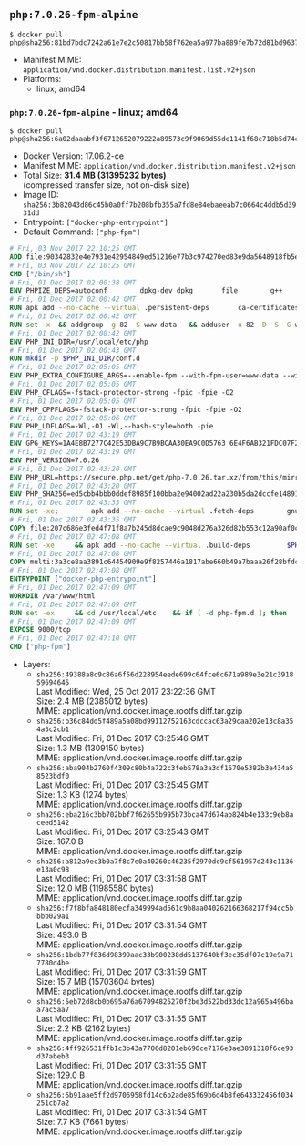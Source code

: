 ## `php:7.0.26-fpm-alpine`

```console
$ docker pull php@sha256:81bd7bdc7242a61e7e2c50817bb58f762ea5a977ba889fe7b72d81bd96374232
```

-	Manifest MIME: `application/vnd.docker.distribution.manifest.list.v2+json`
-	Platforms:
	-	linux; amd64

### `php:7.0.26-fpm-alpine` - linux; amd64

```console
$ docker pull php@sha256:6a02daaabf3f6712652079222a89573c9f9069d55de1141f68c718b5d74cf62e
```

-	Docker Version: 17.06.2-ce
-	Manifest MIME: `application/vnd.docker.distribution.manifest.v2+json`
-	Total Size: **31.4 MB (31395232 bytes)**  
	(compressed transfer size, not on-disk size)
-	Image ID: `sha256:3b82043d86c45b0a0ff7b208bfb355a7fd8e84ebaeeab7c0664c4ddb5d3931dd`
-	Entrypoint: `["docker-php-entrypoint"]`
-	Default Command: `["php-fpm"]`

```dockerfile
# Fri, 03 Nov 2017 22:10:25 GMT
ADD file:90342832e4e7931e42954849ed51216e77b3c974270ed83e9da5648918fb5e66 in / 
# Fri, 03 Nov 2017 22:10:25 GMT
CMD ["/bin/sh"]
# Fri, 01 Dec 2017 02:00:38 GMT
ENV PHPIZE_DEPS=autoconf 		dpkg-dev dpkg 		file 		g++ 		gcc 		libc-dev 		make 		pkgconf 		re2c
# Fri, 01 Dec 2017 02:00:42 GMT
RUN apk add --no-cache --virtual .persistent-deps 		ca-certificates 		curl 		tar 		xz 		openssl
# Fri, 01 Dec 2017 02:00:42 GMT
RUN set -x 	&& addgroup -g 82 -S www-data 	&& adduser -u 82 -D -S -G www-data www-data
# Fri, 01 Dec 2017 02:00:42 GMT
ENV PHP_INI_DIR=/usr/local/etc/php
# Fri, 01 Dec 2017 02:00:43 GMT
RUN mkdir -p $PHP_INI_DIR/conf.d
# Fri, 01 Dec 2017 02:05:05 GMT
ENV PHP_EXTRA_CONFIGURE_ARGS=--enable-fpm --with-fpm-user=www-data --with-fpm-group=www-data
# Fri, 01 Dec 2017 02:05:05 GMT
ENV PHP_CFLAGS=-fstack-protector-strong -fpic -fpie -O2
# Fri, 01 Dec 2017 02:05:05 GMT
ENV PHP_CPPFLAGS=-fstack-protector-strong -fpic -fpie -O2
# Fri, 01 Dec 2017 02:05:06 GMT
ENV PHP_LDFLAGS=-Wl,-O1 -Wl,--hash-style=both -pie
# Fri, 01 Dec 2017 02:43:19 GMT
ENV GPG_KEYS=1A4E8B7277C42E53DBA9C7B9BCAA30EA9C0D5763 6E4F6AB321FDC07F2C332E3AC2BF0BC433CFC8B3
# Fri, 01 Dec 2017 02:43:19 GMT
ENV PHP_VERSION=7.0.26
# Fri, 01 Dec 2017 02:43:20 GMT
ENV PHP_URL=https://secure.php.net/get/php-7.0.26.tar.xz/from/this/mirror PHP_ASC_URL=https://secure.php.net/get/php-7.0.26.tar.xz.asc/from/this/mirror
# Fri, 01 Dec 2017 02:43:20 GMT
ENV PHP_SHA256=ed5cbb4bbb0ddef8985f100bba2e94002ad22a230b5da2dccfe148915df5f199 PHP_MD5=
# Fri, 01 Dec 2017 02:43:35 GMT
RUN set -xe; 		apk add --no-cache --virtual .fetch-deps 		gnupg 	; 		mkdir -p /usr/src; 	cd /usr/src; 		wget -O php.tar.xz "$PHP_URL"; 		if [ -n "$PHP_SHA256" ]; then 		echo "$PHP_SHA256 *php.tar.xz" | sha256sum -c -; 	fi; 	if [ -n "$PHP_MD5" ]; then 		echo "$PHP_MD5 *php.tar.xz" | md5sum -c -; 	fi; 		if [ -n "$PHP_ASC_URL" ]; then 		wget -O php.tar.xz.asc "$PHP_ASC_URL"; 		export GNUPGHOME="$(mktemp -d)"; 		for key in $GPG_KEYS; do 			gpg --keyserver ha.pool.sks-keyservers.net --recv-keys "$key"; 		done; 		gpg --batch --verify php.tar.xz.asc php.tar.xz; 		rm -rf "$GNUPGHOME"; 	fi; 		apk del .fetch-deps
# Fri, 01 Dec 2017 02:43:35 GMT
COPY file:207c686e3fed4f71f8a7b245d8dcae9c9048d276a326d82b553c12a90af0c0ca in /usr/local/bin/ 
# Fri, 01 Dec 2017 02:47:08 GMT
RUN set -xe 	&& apk add --no-cache --virtual .build-deps 		$PHPIZE_DEPS 		coreutils 		curl-dev 		libedit-dev 		openssl-dev 		libxml2-dev 		sqlite-dev 		&& export CFLAGS="$PHP_CFLAGS" 		CPPFLAGS="$PHP_CPPFLAGS" 		LDFLAGS="$PHP_LDFLAGS" 	&& docker-php-source extract 	&& cd /usr/src/php 	&& gnuArch="$(dpkg-architecture --query DEB_BUILD_GNU_TYPE)" 	&& ./configure 		--build="$gnuArch" 		--with-config-file-path="$PHP_INI_DIR" 		--with-config-file-scan-dir="$PHP_INI_DIR/conf.d" 				--disable-cgi 				--enable-ftp 		--enable-mbstring 		--enable-mysqlnd 				--with-curl 		--with-libedit 		--with-openssl 		--with-zlib 				$(test "$gnuArch" = 's390x-linux-gnu' && echo '--without-pcre-jit') 				$PHP_EXTRA_CONFIGURE_ARGS 	&& make -j "$(nproc)" 	&& make install 	&& { find /usr/local/bin /usr/local/sbin -type f -perm +0111 -exec strip --strip-all '{}' + || true; } 	&& make clean 	&& cd / 	&& docker-php-source delete 		&& runDeps="$( 		scanelf --needed --nobanner --format '%n#p' --recursive /usr/local 			| tr ',' '\n' 			| sort -u 			| awk 'system("[ -e /usr/local/lib/" $1 " ]") == 0 { next } { print "so:" $1 }' 	)" 	&& apk add --no-cache --virtual .php-rundeps $runDeps 		&& apk del .build-deps 		&& pecl update-channels 	&& rm -rf /tmp/pear ~/.pearrc
# Fri, 01 Dec 2017 02:47:08 GMT
COPY multi:3a3ce8aa3891c64454909e9f8257446a1817abe660b49a7baaa26f28bfdc444d in /usr/local/bin/ 
# Fri, 01 Dec 2017 02:47:08 GMT
ENTRYPOINT ["docker-php-entrypoint"]
# Fri, 01 Dec 2017 02:47:09 GMT
WORKDIR /var/www/html
# Fri, 01 Dec 2017 02:47:09 GMT
RUN set -ex 	&& cd /usr/local/etc 	&& if [ -d php-fpm.d ]; then 		sed 's!=NONE/!=!g' php-fpm.conf.default | tee php-fpm.conf > /dev/null; 		cp php-fpm.d/www.conf.default php-fpm.d/www.conf; 	else 		mkdir php-fpm.d; 		cp php-fpm.conf.default php-fpm.d/www.conf; 		{ 			echo '[global]'; 			echo 'include=etc/php-fpm.d/*.conf'; 		} | tee php-fpm.conf; 	fi 	&& { 		echo '[global]'; 		echo 'error_log = /proc/self/fd/2'; 		echo; 		echo '[www]'; 		echo '; if we send this to /proc/self/fd/1, it never appears'; 		echo 'access.log = /proc/self/fd/2'; 		echo; 		echo 'clear_env = no'; 		echo; 		echo '; Ensure worker stdout and stderr are sent to the main error log.'; 		echo 'catch_workers_output = yes'; 	} | tee php-fpm.d/docker.conf 	&& { 		echo '[global]'; 		echo 'daemonize = no'; 		echo; 		echo '[www]'; 		echo 'listen = [::]:9000'; 	} | tee php-fpm.d/zz-docker.conf
# Fri, 01 Dec 2017 02:47:09 GMT
EXPOSE 9000/tcp
# Fri, 01 Dec 2017 02:47:10 GMT
CMD ["php-fpm"]
```

-	Layers:
	-	`sha256:49388a8c9c86a6f56d228954eede699c64fce6c671a989e3e21c391859694645`  
		Last Modified: Wed, 25 Oct 2017 23:22:36 GMT  
		Size: 2.4 MB (2385012 bytes)  
		MIME: application/vnd.docker.image.rootfs.diff.tar.gzip
	-	`sha256:b36c84dd5f489a5a08bd99112752163cdccac63a29caa202e13c8a354a3c2cb1`  
		Last Modified: Fri, 01 Dec 2017 03:25:46 GMT  
		Size: 1.3 MB (1309150 bytes)  
		MIME: application/vnd.docker.image.rootfs.diff.tar.gzip
	-	`sha256:aba904b2760f4309c80b4a722c3feb578a3a3df1670e5382b3e434a58523bdf0`  
		Last Modified: Fri, 01 Dec 2017 03:25:45 GMT  
		Size: 1.3 KB (1274 bytes)  
		MIME: application/vnd.docker.image.rootfs.diff.tar.gzip
	-	`sha256:eba216c3bb702bbf7f62655b995b73bca47d674ab824b4e133c9eb8aceed5142`  
		Last Modified: Fri, 01 Dec 2017 03:25:43 GMT  
		Size: 167.0 B  
		MIME: application/vnd.docker.image.rootfs.diff.tar.gzip
	-	`sha256:a812a9ec3b0a7f8c7e0a40260c46235f2970dc9cf561957d243c1136e13a0c98`  
		Last Modified: Fri, 01 Dec 2017 03:31:58 GMT  
		Size: 12.0 MB (11985580 bytes)  
		MIME: application/vnd.docker.image.rootfs.diff.tar.gzip
	-	`sha256:f7f8bfa848180ecfa349994ad561c9b8aa040262166368217f94cc5bbbb029a1`  
		Last Modified: Fri, 01 Dec 2017 03:31:54 GMT  
		Size: 493.0 B  
		MIME: application/vnd.docker.image.rootfs.diff.tar.gzip
	-	`sha256:1bdb77f836d98399aac33b900238dd5137640bf3ec35df07c19e9a717780d4be`  
		Last Modified: Fri, 01 Dec 2017 03:31:59 GMT  
		Size: 15.7 MB (15703604 bytes)  
		MIME: application/vnd.docker.image.rootfs.diff.tar.gzip
	-	`sha256:5eb72d8cb0b695a76a67094825270f2be3d522bd33dc12a965a496baa7ac5aa7`  
		Last Modified: Fri, 01 Dec 2017 03:31:55 GMT  
		Size: 2.2 KB (2162 bytes)  
		MIME: application/vnd.docker.image.rootfs.diff.tar.gzip
	-	`sha256:4ff926531ffb1c3b43a7706d8201eb690ce7176e3ae3891318f6ce93d37abeb3`  
		Last Modified: Fri, 01 Dec 2017 03:31:55 GMT  
		Size: 129.0 B  
		MIME: application/vnd.docker.image.rootfs.diff.tar.gzip
	-	`sha256:6b91aae5ff2d9706958fd14c6b2ade85f69b6d4b8fe643332456f034251cb7a2`  
		Last Modified: Fri, 01 Dec 2017 03:31:54 GMT  
		Size: 7.7 KB (7661 bytes)  
		MIME: application/vnd.docker.image.rootfs.diff.tar.gzip
